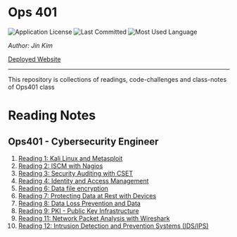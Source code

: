 # Ops 401

![Application License](https://img.shields.io/github/license/jinwoov/Ops401)
![Last Committed](https://img.shields.io/github/last-commit/jinwoov/Ops401)
![Most Used Language](https://img.shields.io/github/languages/top/jinwoov/Ops401)

*Author: Jin Kim*  
  
[Deployed Website](https://jinwoov.github.io/Ops401/)

---

This repository is collections of readings, code-challenges and class-notes of Ops401 class

# Reading Notes

## Ops401 - Cybersecurity Engineer

1. [Reading 1: Kali Linux and Metasploit](./Reading-notes/reading1.md)
2. [Reading 2: ISCM with Nagios](./Reading-notes/reading2.md)
3. [Reading 3: Security Auditing with CSET](./Reading-notes/reading3.md)
4. [Reading 4: Identity and Access Management](./Reading-notes/reading4.md)
5. [Reading 6: Data file encryption](./Reading-notes/reading6.md)
6. [Reading 7: Protecting Data at Rest with Devices](./Reading-notes/reading7.md)
7. [Reading 8: Data Loss Prevention and Data](./Reading-notes/reading8.md)
8. [Reading 9: PKI - Public Key Infrastructure](./Reading-notes/reading9.md)
9. [Reading 11: Network Packet Analysis with Wireshark](./Reading-notes/reading11.md)
10. [Reading 12: Intrusion Detection and Prevention Systems (IDS/IPS)](./Reading-notes/reading12.md)
  